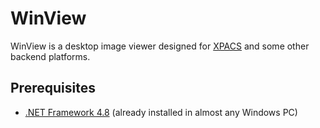 # WinView

WinView is a desktop image viewer designed for [XPACS](https://iberisoft.github.io/XPacs.doc) and some other backend platforms.

## Prerequisites

* [.NET Framework 4.8](https://dotnet.microsoft.com/en-us/download/dotnet-framework/net48) (already installed in almost any Windows PC)

